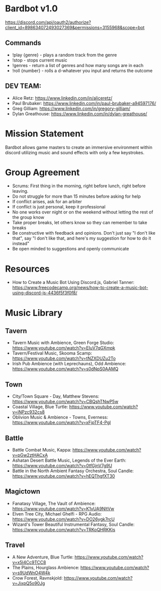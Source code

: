 # Bardbot v1.0
https://discord.com/api/oauth2/authorize?client_id=898634072493027369&permissions=3155968&scope=bot

## Commands
- !play {genre} - plays a random track from the genre
- !stop - stops current music
- !genres - return a list of genres and how many songs are in each
- !roll {number} - rolls a d-whatever you input and returns the outcome

## DEV TEAM:
- Alice Retz: https://www.linkedin.com/in/aliceretz/
- Paul Brubaker: https://www.linkedin.com/in/paul-brubaker-a94597176/
- Greg Gilliam: https://www.linkedin.com/in/gregory-gilliam/
- Dylan Greathouse: https://www.linkedin.com/in/dylan-greathouse/


# Mission Statement
Bardbot allows game masters to create an immersive environment within discord utilizing music and sound effects with only a few keystrokes. 


# Group Agreement
- Scrums: First thing in the morning, right before lunch, right before leaving.
- Do not struggle for more than 15 minutes before asking for help
- If conflict arises, ask for an arbiter
- If conflict is just personal, keep it professional
- No one works over night or on the weekend without letting the rest of the group know
- Take proper breaks, let others know so they can remember to take breaks
- Be constructive with feedback and opinions. Don't just say "I don't like that", say "I don't like that, and here's my suggestion for how to do it instead"
- Be open minded to suggestions and openly communicate


# Resources
- How to Create a Music Bot Using Discord.js, Gabriel Tanner: https://www.freecodecamp.org/news/how-to-create-a-music-bot-using-discord-js-4436f5f3f0f8/


# Music Library
## Tavern
- Tavern Music with Ambience, Green Forge Studio: https://www.youtube.com/watch?v=EIuV7qGXmpk
- Tavern/Festival Music, Skooma Scamp: https://www.youtube.com/watch?v=tNZXDUZu2To
- Irish Pub Ambience (with Leprechauns), Odd Ambience: https://www.youtube.com/watch?v=s0dNpS0AAMQ
## Town
- City/Town Square - Day, Matthew Stevens: https://www.youtube.com/watch?v=CBQshTNwP5w
- Coastal Village, Blue Turtle: https://www.youtube.com/watch?v=iNPzc932cs8
- Oblivion Music & Ambience - Towns, Everness: https://www.youtube.com/watch?v=xFjpTF4-PgI
## Battle
- Battle Combat Music, Kappa: https://www.youtube.com/watch?v=pGw2ztHACxA
- Ashatan Desert Battle Music, Legends of the Ever Earth: https://www.youtube.com/watch?v=0tfGjnV7g9U
- Battle in the North Ambient Fantasy Orchestra, Soul Candle: https://www.youtube.com/watch?v=hEQThgfXT30
## Magictown
- Fanatasy Village, The Vault of Ambience: https://www.youtube.com/watch?v=K1vUA9NltVw
- Elven Tree City, Michael Ghelfi - RPG Audio: https://www.youtube.com/watch?v=DO26ygk7rcU
- Wizard's Tower Beautiful Instrumental Fantasy, Soul Candle: https://www.youtube.com/watch?v=TRKoQHRKKis
## Travel
- A New Adventure, Blue Turtle: https://www.youtube.com/watch?v=x5l4Cc9TCC8
- The Plains, Hourglass Ambience: https://www.youtube.com/watch?v=s9UdWnO4W4k
- Crow Forest, Ravnskjold: https://www.youtube.com/watch?v=JixpQ5o90Jg






